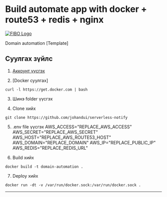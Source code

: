 # Build automate app with docker + route53 + redis + nginx

[![FIBO Logo](https://fibo.cloud/assets/images/logo.svg)](https://fibo.cloud/)

Domain automation [Template]
## Суулгах зүйлс

1. [Аккоунт үүсгэх](https://portal.aws.amazon.com/gp/aws/developer/registration/index.html)

2. [Docker суулгах]
```
curl -l https://get.docker.com | bash

```

3. Шинэ folder үүсгэх

4. Clone хийх

```
git clone https://github.com/johandui/serverless-notify
```
5. .env file үүсгэх
AWS_ACCESS="REPLACE_AWS_ACCESS"
AWS_SECRET="REPLACE_AWS_SECRET"
AWS_HOST="REPLACE_AWS_ROUTE53_HOST"
AWS_DOMAIN="REPLACE_DOMAIN"
AWS_IP="REPLACE_PUBLIC_IP"
AWS_REDIS="REPLACE_REDIS_URL"

6. Build хийх
```
docker build -t domain-automation .
```

7. Deploy хийх
```
docker run -dt -v /var/run/docker.sock:/var/run/docker.sock .
```

----
